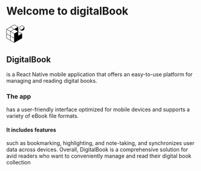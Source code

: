 # Welcome to digitalBook
![ZahidSoftPk](assets/favicon.png)
## DigitalBook
is a React Native mobile application that offers an easy-to-use platform for managing and reading digital books. 
### The app
has a user-friendly interface optimized for mobile devices and supports a variety of eBook file formats.
#### It includes features
such as bookmarking, highlighting, and note-taking, and synchronizes user data across devices. Overall, DigitalBook is a comprehensive solution for avid readers who want to conveniently manage and read their digital book collection
